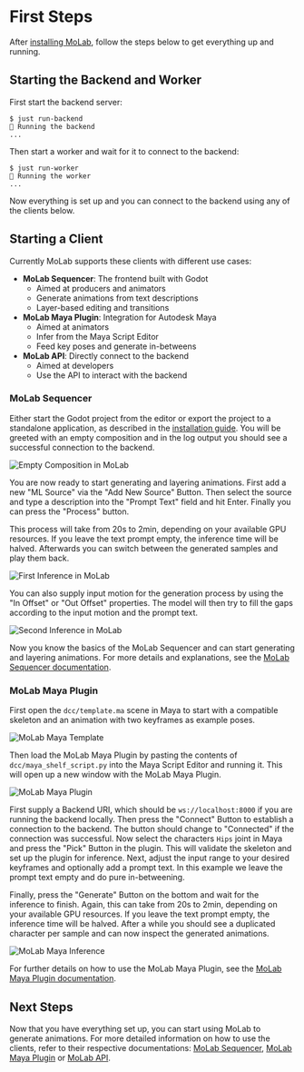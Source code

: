 # First Steps

After [installing MoLab](installation.md), follow the steps below to get everything up and running.

## Starting the Backend and Worker

First start the backend server:

```console
$ just run-backend
🚀 Running the backend
...
```

Then start a worker and wait for it to connect to the backend:

```console
$ just run-worker
🚀 Running the worker
...
```

Now everything is set up and you can connect to the backend using any of the clients below.

## Starting a Client

Currently MoLab supports these clients with different use cases:

- **MoLab Sequencer**: The frontend built with Godot
    - Aimed at producers and animators
    - Generate animations from text descriptions
    - Layer-based editing and transitions
- **MoLab Maya Plugin**: Integration for Autodesk Maya
    - Aimed at animators
    - Infer from the Maya Script Editor
    - Feed key poses and generate in-betweens
- **MoLab API**: Directly connect to the backend
    - Aimed at developers
    - Use the API to interact with the backend

### MoLab Sequencer

Either start the Godot project from the editor or export the project to a standalone application, as described in the [installation guide](installation.md).
You will be greeted with an empty composition and in the log output you should see a successful connection to the backend.

![Empty Composition in MoLab](../assets/MoLab_empty.png)

You are now ready to start generating and layering animations.
First add a new "ML Source" via the "Add New Source" Button. Then select the source and type a description into the "Prompt Text" field and hit Enter.
Finally you can press the "Process" button.

This process will take from 20s to 2min, depending on your available GPU resources. If you leave the text prompt empty, the inference time will be halved. Afterwards you can switch between the generated samples and play them back.

![First Inference in MoLab](../assets/MoLab_first_inference.png)

You can also supply input motion for the generation process by using the "In Offset" or "Out Offset" properties. The model will then try to fill the gaps according to the input motion and the prompt text.

![Second Inference in MoLab](../assets/MoLab_second_inference.png)

Now you know the basics of the MoLab Sequencer and can start generating and layering animations.
For more details and explanations, see the [MoLab Sequencer documentation](../usage/sequencer.md).

### MoLab Maya Plugin

First open the `dcc/template.ma` scene in Maya to start with a compatible skeleton and an animation with two keyframes as example poses.

![MoLab Maya Template](../assets/Maya_template.png)

Then load the MoLab Maya Plugin by pasting the contents of `dcc/maya_shelf_script.py` into the Maya Script Editor and running it.
This will open up a new window with the MoLab Maya Plugin.

![MoLab Maya Plugin](../assets/MoLab_maya_plugin.png)

First supply a Backend URI, which should be `ws://localhost:8000` if you are running the backend locally.
Then press the "Connect" Button to establish a connection to the backend.
The button should change to "Connected" if the connection was successful.
Now select the characters `Hips` joint in Maya and press the "Pick" Button in the plugin. This will validate the skeleton and set up the plugin for inference.
Next, adjust the input range to your desired keyframes and optionally add a prompt text.
In this example we leave the prompt text empty and do pure in-betweening.

Finally, press the "Generate" Button on the bottom and wait for the inference to finish. Again, this can take from 20s to 2min, depending on your available GPU resources. If you leave the text prompt empty, the inference time will be halved.
After a while you should see a duplicated character per sample and can now inspect the generated animations.

![MoLab Maya Inference](../assets/MoLab_maya_inference.png)

For further details on how to use the MoLab Maya Plugin, see the [MoLab Maya Plugin documentation](../usage/maya-plugin.md).

## Next Steps

Now that you have everything set up, you can start using MoLab to generate animations.
For more detailed information on how to use the clients, refer to their respective documentations: [MoLab Sequencer](../usage/sequencer.md), [MoLab Maya Plugin](../usage/maya-plugin.md) or [MoLab API](../api-reference/api-example.md).
